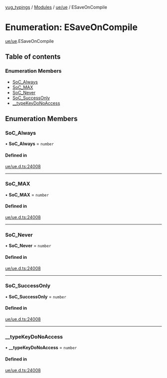 [yug_typings](../README.md) / [Modules](../modules.md) / [ue/ue](../modules/ue_ue.md) / ESaveOnCompile

# Enumeration: ESaveOnCompile

[ue/ue](../modules/ue_ue.md).ESaveOnCompile

## Table of contents

### Enumeration Members

- [SoC\_Always](ue_ue.ESaveOnCompile.md#soc_always)
- [SoC\_MAX](ue_ue.ESaveOnCompile.md#soc_max)
- [SoC\_Never](ue_ue.ESaveOnCompile.md#soc_never)
- [SoC\_SuccessOnly](ue_ue.ESaveOnCompile.md#soc_successonly)
- [\_\_typeKeyDoNoAccess](ue_ue.ESaveOnCompile.md#__typekeydonoaccess)

## Enumeration Members

### SoC\_Always

• **SoC\_Always** = `number`

#### Defined in

[ue/ue.d.ts:24008](https://github.com/YugMetaverse/yug_typings/blob/25cad34/ue/ue.d.ts#L24008)

___

### SoC\_MAX

• **SoC\_MAX** = `number`

#### Defined in

[ue/ue.d.ts:24008](https://github.com/YugMetaverse/yug_typings/blob/25cad34/ue/ue.d.ts#L24008)

___

### SoC\_Never

• **SoC\_Never** = `number`

#### Defined in

[ue/ue.d.ts:24008](https://github.com/YugMetaverse/yug_typings/blob/25cad34/ue/ue.d.ts#L24008)

___

### SoC\_SuccessOnly

• **SoC\_SuccessOnly** = `number`

#### Defined in

[ue/ue.d.ts:24008](https://github.com/YugMetaverse/yug_typings/blob/25cad34/ue/ue.d.ts#L24008)

___

### \_\_typeKeyDoNoAccess

• **\_\_typeKeyDoNoAccess** = `number`

#### Defined in

[ue/ue.d.ts:24008](https://github.com/YugMetaverse/yug_typings/blob/25cad34/ue/ue.d.ts#L24008)
